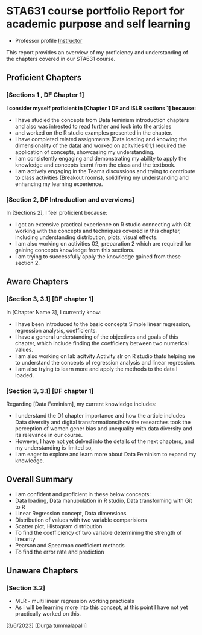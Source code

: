 # STA631 course portfolio Report for academic purpose and self learning
- Professor profile
[Instructor](https://github.com/dykesb)

This report provides an overview of my proficiency and understanding of the chapters covered in our STA631 course.

## Proficient Chapters

### [Sections 1 , DF Chapter 1]

**I consider myself proficient in [Chapter 1 DF and ISLR sections 1] because:**
- I have studied the concepts from Data feminism introduction chapters and also was intrested to read further and look into the articles
- and worked on the R studio examples presented in the chapter.
- I have completed related assignments (Data loading and knowing the dimensionality of the data) and worked on acitvities 01,1 required the application of concepts, showcasing my understanding.
- I am consistently engaging and demonstrating my ability to apply the knowledge and concepts learnt from the class and the textbook.
- I am actively engaging in the Teams discussions and trying to contribute to class activities (Breakout rooms), solidifying my understanding and enhancing my learning experience.

### [Section 2, DF Introduction and overviews]

In [Sections 2], I feel proficient because:
- I got an extensive practical experience on R studio connecting with Git working with the concepts and techniques covered in this chapter, including understanding distribution, plots, visual effects.
- I am also working on activities 02, preparation 2 which are required for gaining concepts knowledge from this sections.
- I am trying to successfully apply the knowledge gained from these section 2.

## Aware Chapters

### [Section 3, 3.1] [DF chapter 1]

In [Chapter Name 3], I currently know:
- I have been introduced to the basic concepts Simple linear regression, regression analysis, coefficients.
- I have a general understanding of the objectives and goals of this chapter, which include finding the coefficieny between two numerical values.
- I am also working on lab acitvity Activity slr on R studio thats helping me to understand the concepts of regression analysis and linear regression.
- I am also trying to learn more and apply the methods to the data I loaded.

### [Section 3, 3.1] [DF chapter 1]

Regarding [Data Feminism], my current knowledge includes:
- I understand the Df chapter importance and how the article includes Data diversity and digital transformations(how the researches took the perception of women gener bias and unequality with data diversity and its relevance in our course.
- However, I have not yet delved into the details of the next chapters, and my understanding is limited so,
- I am eager to explore and learn more about Data Feminism to expand my knowledge.

## Overall Summary
- I am confident and proficient in these below concepts:
- Data loading, Data manupulation in R studio, Data transforming with Git to R
- Linear Regression concept, Data dimensions
- Distribution of values with two variable comparisions
- Scatter plot, Histogram distribution
- To find the coefficiency of two variable determining the strength of linearity
- Pearson and Spearman coefficient methods
- To find the error rate and prediction

## Unaware Chapters

### [Section 3.2]
- MLR - multi linear regression working practicals
- As i will be learning more into this concept, at this point I have not yet practically worked on this.


[3/6/2023]
[Durga tummalapalli]
